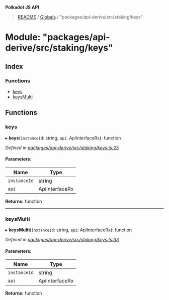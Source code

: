 **Polkadot JS API**

> [README](../README.md) / [Globals](../globals.md) / "packages/api-derive/src/staking/keys"

# Module: "packages/api-derive/src/staking/keys"

## Index

### Functions

* [keys](_packages_api_derive_src_staking_keys_.md#keys)
* [keysMulti](_packages_api_derive_src_staking_keys_.md#keysmulti)

## Functions

### keys

▸ **keys**(`instanceId`: string, `api`: ApiInterfaceRx): function

*Defined in [packages/api-derive/src/staking/keys.ts:25](https://github.com/polkadot-js/api/blob/73ffb034d/packages/api-derive/src/staking/keys.ts#L25)*

#### Parameters:

Name | Type |
------ | ------ |
`instanceId` | string |
`api` | ApiInterfaceRx |

**Returns:** function

___

### keysMulti

▸ **keysMulti**(`instanceId`: string, `api`: ApiInterfaceRx): function

*Defined in [packages/api-derive/src/staking/keys.ts:33](https://github.com/polkadot-js/api/blob/73ffb034d/packages/api-derive/src/staking/keys.ts#L33)*

#### Parameters:

Name | Type |
------ | ------ |
`instanceId` | string |
`api` | ApiInterfaceRx |

**Returns:** function
